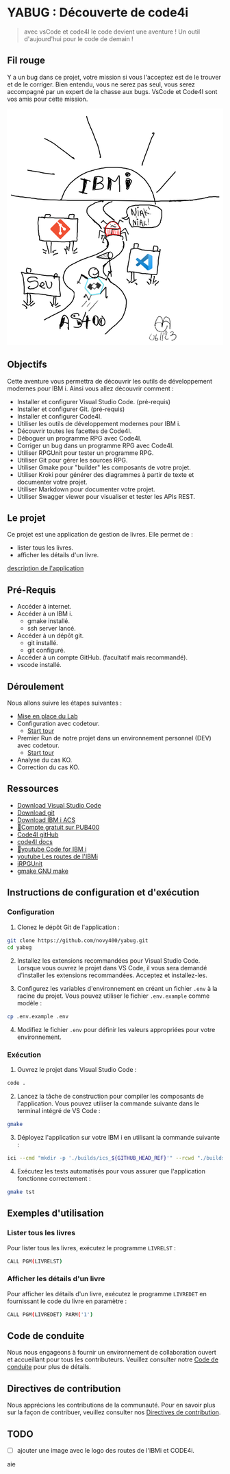 # YABUG : Découverte de code4i
>
> avec vsCode et code4I le code devient une aventure !
> Un outil d'aujourd'hui pour le code de demain !

## Fil rouge

Y a un bug dans ce projet, votre mission si vous l'acceptez est de le trouver et de le corriger.
Bien entendu, vous ne serez pas seul, vous serez accompagné par un expert de la chasse aux bugs.
VsCode et Code4I sont vos amis pour cette mission.  

![picture 1](images/1a42a6243153acc842640f3081b09ed043d2a78d472f98df7608e899a005b5bb.png)  

## Objectifs

Cette aventure vous permettra de découvrir les outils de développement modernes pour IBM i.
Ainsi vous allez découvrir comment :

- Installer et configurer Visual Studio Code. (pré-requis)
- Installer et configurer Git. (pré-requis)
- Installer et configurer Code4I.
- Utiliser les outils de développement modernes pour IBM i.
- Découvrir toutes les facettes de Code4I.
- Déboguer un programme RPG avec Code4I.
- Corriger un bug dans un programme RPG avec Code4I.
- Utiliser RPGUnit pour tester un programme RPG.
- Utiliser Git pour gérer les sources RPG.
- Utiliser Gmake pour "builder" les composants de votre projet.
- Utiliser Kroki pour générer des diagrammes à partir de texte et documenter votre projet.
- Utiliser Markdown pour documenter votre projet.
- Utiliser Swagger viewer pour visualiser et tester les APIs REST.

## Le projet

Ce projet est une application de gestion de livres.
Elle permet de :

- lister tous les livres.
- afficher les détails d'un livre.

[description de l'application](ressources/doc/gestionDesLivres.md)

## Pré-Requis

- Accéder à internet.
- Accéder à un IBM i.
  - gmake installé.
  - ssh server lancé.
- Accéder à un dépôt git.
  - git installé.
  - git configuré.
- Accéder à un compte GitHub. (facultatif mais recommandé).
- vscode installé.

## Déroulement

Nous allons suivre les étapes suivantes :

- [Mise en place du Lab](./ressources/lab/01_MiseEnPlace_LAB/README.md)
- Configuration avec codetour.
  - [Start tour](command:codetour.startTour)
- Premier Run de notre projet dans un environnement personnel (DEV) avec codetour.
  - [Start tour](command:codetour.startTour)
- Analyse du cas KO.
- Correction du cas KO.

## Ressources

- [Download Visual Studio Code](https://code.visualstudio.com/download)
- [Download git](https://git-scm.com/downloads)
- [Download IBM i ACS](https://www.ibm.com/support/pages/ibm-i-access-client-solutions)
- [🙏Compte gratuit sur PUB400](https://www.pub400.com/)
- [Code4I gitHub](https://github.com/codefori/vscode-ibmi)
- [code4I docs](https://codefori.github.io/docs/#/)
- [🙏youtube Code for IBM i](https://youtube.com/playlist?list=PLNl31cqBafCp-ml8WqPeriHWLD1bkg7KL&si=gSBHoBYvtTSxMQ_m)
- [youtube Les routes de l'IBMi](https://youtube.com/playlist?list=PL-QeQCtTJK6Esv0Hihg0Mvk87a1KamIV7&si=Nr126mUF7gKmnrF0)
- [iRPGUnit](https://irpgunit.sourceforge.io/)
- [gmake GNU make](https://www.gnu.org/software/make/manual/make.html)

## Instructions de configuration et d'exécution

### Configuration

1. Clonez le dépôt Git de l'application :

```bash
git clone https://github.com/novy400/yabug.git
cd yabug
```

2. Installez les extensions recommandées pour Visual Studio Code. Lorsque vous ouvrez le projet dans VS Code, il vous sera demandé d'installer les extensions recommandées. Acceptez et installez-les.

3. Configurez les variables d'environnement en créant un fichier `.env` à la racine du projet. Vous pouvez utiliser le fichier `.env.example` comme modèle :

```bash
cp .env.example .env
```

4. Modifiez le fichier `.env` pour définir les valeurs appropriées pour votre environnement.

### Exécution

1. Ouvrez le projet dans Visual Studio Code :

```bash
code .
```

2. Lancez la tâche de construction pour compiler les composants de l'application. Vous pouvez utiliser la commande suivante dans le terminal intégré de VS Code :

```bash
gmake
```

3. Déployez l'application sur votre IBM i en utilisant la commande suivante :

```bash
ici --cmd "mkdir -p './builds/ics_${GITHUB_HEAD_REF}'" --rcwd "./builds/ics_${GITHUB_HEAD_REF}" --push "." --cmd "/QOpenSys/pkgs/bin/gmake LIBL= ${{ secrets.DEV_LIBL }} BIN_LIB= ${{ secrets.USER_LIB }}"
```

4. Exécutez les tests automatisés pour vous assurer que l'application fonctionne correctement :

```bash
gmake tst
```

## Exemples d'utilisation

### Lister tous les livres

Pour lister tous les livres, exécutez le programme `LIVRELST` :

```bash
CALL PGM(LIVRELST)
```

### Afficher les détails d'un livre

Pour afficher les détails d'un livre, exécutez le programme `LIVREDET` en fournissant le code du livre en paramètre :

```bash
CALL PGM(LIVREDET) PARM('1')
```

## Code de conduite

Nous nous engageons à fournir un environnement de collaboration ouvert et accueillant pour tous les contributeurs. Veuillez consulter notre [Code de conduite](CODE_OF_CONDUCT.md) pour plus de détails.

## Directives de contribution

Nous apprécions les contributions de la communauté. Pour en savoir plus sur la façon de contribuer, veuillez consulter nos [Directives de contribution](CONTRIBUTING.md).

## TODO

- [ ] ajouter une image avec le logo des routes de l'IBMi et CODE4i.

aie
